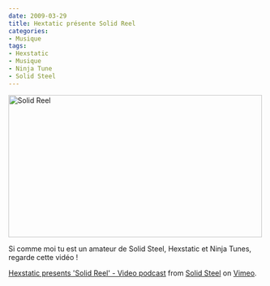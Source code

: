 ```yaml
---
date: 2009-03-29
title: Hextatic présente Solid Reel
categories:
- Musique
tags:
- Hexstatic
- Musique
- Ninja Tune
- Solid Steel
---
```

<img class="alignnone size-full wp-image-1086" title="Solid Reel" src="https://dlgjp9x71cipk.cloudfront.net/2009/03/solidreel.png" alt="Solid Reel" width="500" height="281" />

Si comme moi tu est un amateur de Solid Steel, Hexstatic et Ninja Tunes, regarde cette vidéo !

<!--more-->
<object width="400" height="300" data="https://vimeo.com/moogaloop.swf?clip_id=3543461&amp;server=vimeo.com&amp;show_title=1&amp;show_byline=1&amp;show_portrait=0&amp;color=&amp;fullscreen=1" type="application/x-shockwave-flash"><param name="allowfullscreen" value="true" /><param name="allowscriptaccess" value="always" /><param name="src" value="https://vimeo.com/moogaloop.swf?clip_id=3543461&amp;server=vimeo.com&amp;show_title=1&amp;show_byline=1&amp;show_portrait=0&amp;color=&amp;fullscreen=1" /></object>
<a href="https://vimeo.com/3543461">Hexstatic presents 'Solid Reel' - Video podcast</a> from <a href="https://vimeo.com/solidsteel">Solid Steel</a> on <a href="https://vimeo.com">Vimeo</a>.
